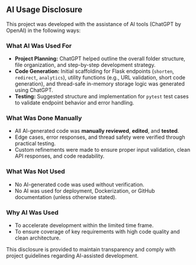 ## AI Usage Disclosure

This project was developed with the assistance of AI tools (ChatGPT by OpenAI) in the following ways:

### What AI Was Used For
- **Project Planning:** ChatGPT helped outline the overall folder structure, file organization, and step-by-step development strategy.
- **Code Generation:** Initial scaffolding for Flask endpoints (`shorten`, `redirect`, `analytics`), utility functions (e.g., URL validation, short code generation), and thread-safe in-memory storage logic was generated using ChatGPT.
- **Testing:** Suggested structure and implementation for `pytest` test cases to validate endpoint behavior and error handling.

### What Was Done Manually
- All AI-generated code was **manually reviewed**, **edited**, and **tested**.
- Edge cases, error responses, and thread safety were verified through practical testing.
- Custom refinements were made to ensure proper input validation, clean API responses, and code readability.

### What Was Not Used
- No AI-generated code was used without verification.
- No AI was used for deployment, Dockerization, or GitHub documentation (unless otherwise stated).

### Why AI Was Used
- To accelerate development within the limited time frame.
- To ensure coverage of key requirements with high code quality and clean architecture.

This disclosure is provided to maintain transparency and comply with project guidelines regarding AI-assisted development.
